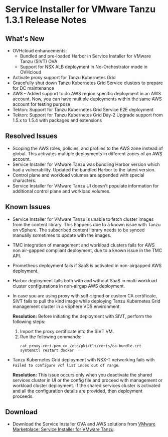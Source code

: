 # Service Installer for VMware Tanzu 1.3.1 Release Notes

## What's New

- OVHcloud enhancements:
  - Bundled and pre-loaded Harbor in Service Installer for VMware Tanzu (SIVT) OVA
  - Support for NSX ALB deployment in No-Orchestrator mode in OVHcloud
- Activate proxy support for Tanzu Kubernetes Grid
- Gracefully shut down Tanzu Kubernetes Grid Service clusters to prepare for DC maintenance
- AWS - Added support to do AWS region specific deployment in an AWS account. Now, you can have multiple deployments within the same AWS account for testing purpose
- Tekton: Support for Tanzu Kubernetes Grid Service E2E deployment
- Tekton: Support for Tanzu Kubernetes Grid Day-2 Upgrade support from 1.5.x to 1.5.4 with packages and extensions

## Resolved Issues

- Scoping the AWS roles, policies, and profiles to the AWS zone instead of global. This activates multiple deployments in different zones of an AWS account.
- Service Installer for VMware Tanzu was bundling Harbor version which had a vulnerability. Updated the bundled Harbor to the latest version. 
- Control plane and workload volumes are appended with special characters.
- Service Installer for VMware Tanzu UI doesn't populate information for additional control plane and workload volumes.

## Known Issues

- Service Installer for VMware Tanzu is unable to fetch cluster images from the content library. This happens due to a known issue with Tanzu on vSphere. The subscribed content library needs to be synced manually sometimes to update with the images.
- TMC integration of management and workload clusters fails for AWS non air-gapped compliant deployment, due to a known issue in the TMC API.
- Prometheus deployment fails if SaaS is activated in non-airgapped AWS deployment.
- Harbor deployment fails both with and without SaaS in multi workload cluster configurations in non-airgap AWS deployment.
- In case you are using proxy with self-signed or custom CA certificate, SIVT fails to pull the kind image while deploying Tanzu Kubernetes Grid management cluster in a vSphere VDS environment.</br> 
   
   **Resolution:** Before initiating the deployment with SIVT, perform the following steps:
    
    1. Import the proxy certificate into the SIVT VM.
    1. Run the following commands: 
        ```
        cat proxy-cert.pem >> /etc/pki/tls/certs/ca-bundle.crt
        systemctl restart docker
        ```
- Tanzu Kubernetes Grid deployment with NSX-T networking fails with `Failed to configure vcf list index out of range`. 
   
   **Resolution:** This issue occurs only when you deactivate the shared services cluster in UI or the config file and proceed with management or workload cluster deployment.
   If the shared services cluster is activated and all the configuration details are provided, then deployment proceeds.

## Download

- Download the Service Installer OVA and AWS solutions from [VMware Marketplace: Service Installer for VMware Tanzu](https://marketplace.cloud.vmware.com/services/details/service-installer-for-vmware-tanzu-1?slug=true).

